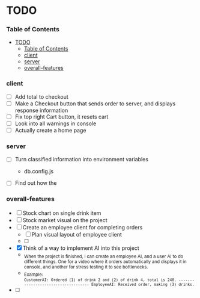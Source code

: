 # TODO


### Table of Contents
- [TODO](#todo)
    - [Table of Contents](#table-of-contents)
    - [client](#client)
    - [server](#server)
    - [overall-features](#overall-features)


### client
- [ ] Add total to checkout
- [ ] Make a Checkout button that sends order to server, and displays response information
- [ ] Fix top right Cart button, it resets cart
- [ ] Look into all warnings in console
- [ ] Actually create a home page

### server
- [ ] Turn classified information into environment variables
  - db.config.js
- [ ] Find out how the 


### overall-features

- [ ] Stock chart on single drink item
- [ ] Stock market visual on the project
- [ ] Create an employee client for completing orders
  - [ ] Plan visual layout of employee client
  - [ ] 
- [x] Think of a way to implement AI into this project
  - <sub>When the project is finished, I can create an employee AI, and a user AI to do different things. One for a video where it orders automatically and displays it in console, and another for stress testing it to see bottlenecks.</sub>
  - <sub>Example:  
  `
  CustomerAI: Ordered (1) of drink 2 and (2) of drink 4, total is 240. ------------------------------------
  EmployeeAI: Received order, making (3) drinks.
  `</sub>
- [ ] 


